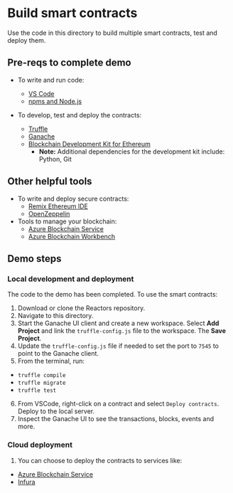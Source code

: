 # Build smart contracts
Use the code in this directory to build multiple smart contracts, test and deploy them.


## Pre-reqs to complete demo

- To write and run code:
  - [VS Code](https://code.visualstudio.com/)
  - [npms and Node.js](https://www.npmjs.com/get-npm)

- To develop, test and deploy the contracts:
  - [Truffle](https://www.trufflesuite.com/truffle)
  - [Ganache](https://www.trufflesuite.com/ganache)
  - [Blockchain Development Kit for Ethereum]()
    - **Note:** Additional dependencies for the development kit include: Python, Git

## Other helpful tools
- To write and deploy secure contracts:
  - [Remix Ethereum IDE](https://remix.ethereum.org/)
  - [OpenZeppelin](https://openzeppelin.com/)  
- Tools to manage your blockchain:
  - [Azure Blockchain Service](https://azure.microsoft.com/services/blockchain-service/)
  - [Azure Blockchain Workbench](https://azure.microsoft.com/features/blockchain-workbench/)

## Demo steps

### Local development and deployment
The code to the demo has been completed. To use the smart contracts:
1. Download or clone the Reactors repository.
2. Navigate to this directory.
3. Start the Ganache UI client and create a new workspace. Select **Add Project** and link the `truffle-config.js` file to the workspace. The **Save Project**.
4. Update the `truffle-config.js` file if needed to set the port to `7545` to point to the Ganache client.
5. From the terminal, run:
  - `truffle compile`
  - `truffle migrate`
  - `truffle test`
6. From VSCode, right-click on a contract and select `Deploy contracts`. Deploy to the local server.
7. Inspect the Ganache UI to see the transactions, blocks, events and more.

### Cloud deployment
1. You can choose to deploy the contracts to services like:
- [Azure Blockchain Service](https://channel9.msdn.com/Shows/Blocktalk/Getting-started-with-Azure-Blockchain-Service-Part-I-Deploy-and-configure-your-network)
- [Infura](https://channel9.msdn.com/Shows/Blocktalk/Deploying-smart-contracts-to-Infura-with-VS-Code)
